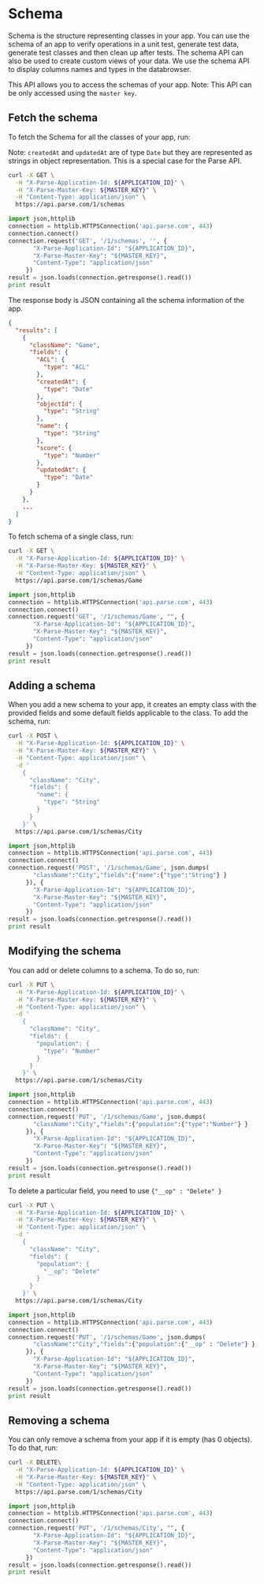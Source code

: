 # Schema

Schema is the structure representing classes in your app. You can use the schema
of an app to verify operations in a unit test, generate test data, generate test
classes and then clean up after tests. The schema API can also be used to create
custom views of your data. We use the schema API to display columns names and 
types in the databrowser.

This API allows you to access the schemas of your app.
Note: This API can be only accessed using the `master key`.

## Fetch the schema
To fetch the Schema for all the classes of your app, run:

Note: `createdAt` and `updatedAt` are of type `Date` but they are represented
as strings in object representation. This is a special case for the Parse API.

```bash
curl -X GET \
  -H "X-Parse-Application-Id: ${APPLICATION_ID}" \
  -H "X-Parse-Master-Key: ${MASTER_KEY}" \
  -H "Content-Type: application/json" \
  https://api.parse.com/1/schemas
```
```python
import json,httplib
connection = httplib.HTTPSConnection('api.parse.com', 443)
connection.connect()
connection.request('GET', '/1/schemas', '', {
       "X-Parse-Application-Id": "${APPLICATION_ID}",
       "X-Parse-Master-Key": "${MASTER_KEY}",
       "Content-Type": "application/json"
     })
result = json.loads(connection.getresponse().read())
print result
```

The response body is JSON containing all the schema information of the app.

```json
{
  "results": [
    {
      "className": "Game",
      "fields": {
        "ACL": {
          "type": "ACL"
        },
        "createdAt": {
          "type": "Date"
        },
        "objectId": {
          "type": "String"
        },
        "name": {
          "type": "String"
        },
        "score": {
          "type": "Number"
        },
        "updatedAt": {
          "type": "Date"
        }
      }
    },
    ...
  ]
}
```

To fetch schema of a single class, run:

```bash
curl -X GET \
  -H "X-Parse-Application-Id: ${APPLICATION_ID}" \
  -H "X-Parse-Master-Key: ${MASTER_KEY}" \
  -H "Content-Type: application/json" \
  https://api.parse.com/1/schemas/Game
```
```python
import json,httplib
connection = httplib.HTTPSConnection('api.parse.com', 443)
connection.connect()
connection.request('GET', '/1/schemas/Game', "", {
       "X-Parse-Application-Id": "${APPLICATION_ID}",
       "X-Parse-Master-Key": "${MASTER_KEY}",
       "Content-Type": "application/json"
     })
result = json.loads(connection.getresponse().read())
print result
```

## Adding a schema 

When you add a new schema to your app, it creates an empty class with the provided
fields and some default fields applicable to the class. To add the schema, run:

```bash
curl -X POST \
  -H "X-Parse-Application-Id: ${APPLICATION_ID}" \
  -H "X-Parse-Master-Key: ${MASTER_KEY}" \
  -H "Content-Type: application/json" \
  -d ' 
    {
      "className": "City",
      "fields": {
        "name": {
          "type": "String"
        }
      }
    }' \
  https://api.parse.com/1/schemas/City
```
```python
import json,httplib
connection = httplib.HTTPSConnection('api.parse.com', 443)
connection.connect()
connection.request('POST', '/1/schemas/Game', json.dumps(
       "className":"City","fields":{"name":{"type":"String"} }
     }), {
       "X-Parse-Application-Id": "${APPLICATION_ID}",
       "X-Parse-Master-Key": "${MASTER_KEY}",
       "Content-Type": "application/json"
     })
result = json.loads(connection.getresponse().read())
print result
```

## Modifying the schema

You can add or delete columns to a schema. To do so, run:

```bash
curl -X PUT \
  -H "X-Parse-Application-Id: ${APPLICATION_ID}" \
  -H "X-Parse-Master-Key: ${MASTER_KEY}" \
  -H "Content-Type: application/json" \
  -d '
    {
      "className": "City",
      "fields": {
        "population": {
          "type": "Number"
        }
      }
    }' \
  https://api.parse.com/1/schemas/City
```
```python
import json,httplib
connection = httplib.HTTPSConnection('api.parse.com', 443)
connection.connect()
connection.request('PUT', '/1/schemas/Game', json.dumps(
       "className":"City","fields":{"population":{"type":"Number"} }
     }), {
       "X-Parse-Application-Id": "${APPLICATION_ID}",
       "X-Parse-Master-Key": "${MASTER_KEY}",
       "Content-Type": "application/json"
     })
result = json.loads(connection.getresponse().read())
print result
```

To delete a particular field, you need to use `{"__op" : "Delete" }`

```bash
curl -X PUT \
  -H "X-Parse-Application-Id: ${APPLICATION_ID}" \
  -H "X-Parse-Master-Key: ${MASTER_KEY}" \
  -H "Content-Type: application/json" \
  -d '
    {
      "className": "City",
      "fields": {
        "population": {
          "__op": "Delete"
        }
      }
    }' \
  https://api.parse.com/1/schemas/City
```
```python
import json,httplib
connection = httplib.HTTPSConnection('api.parse.com', 443)
connection.connect()
connection.request('PUT', '/1/schemas/Game', json.dumps(
       "className":"City","fields":{"population":{"__op" : "Delete"} }
     }), {
       "X-Parse-Application-Id": "${APPLICATION_ID}",
       "X-Parse-Master-Key": "${MASTER_KEY}",
       "Content-Type": "application/json"
     })
result = json.loads(connection.getresponse().read())
print result
```

## Removing a schema 

You can only remove a schema from your app if it is empty (has 0 objects). 
To do that, run:

```bash
curl -X DELETE\
  -H "X-Parse-Application-Id: ${APPLICATION_ID}" \
  -H "X-Parse-Master-Key: ${MASTER_KEY}" \
  -H "Content-Type: application/json" \
  https://api.parse.com/1/schemas/City
```
```python
import json,httplib
connection = httplib.HTTPSConnection('api.parse.com', 443)
connection.connect()
connection.request('PUT', '/1/schemas/City', "", {
       "X-Parse-Application-Id": "${APPLICATION_ID}",
       "X-Parse-Master-Key": "${MASTER_KEY}",
       "Content-Type": "application/json"
     })
result = json.loads(connection.getresponse().read())
print result
```
